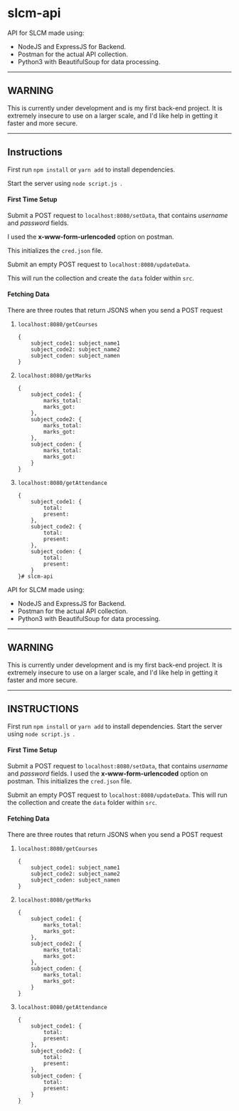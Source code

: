 # slcm-api

API for SLCM made using:
* NodeJS and ExpressJS for Backend.
* Postman for the actual API collection.
* Python3 with BeautifulSoup for data processing.

---

## WARNING

This is currently under development and is my first back-end project.
It is extremely insecure to use on a larger scale, and I'd like help in getting it faster and more secure.

---

## Instructions

First run ```npm install``` or ```yarn add``` to install dependencies.

Start the server using ```node script.js ```.

#### First Time Setup

Submit a POST request to ```localhost:8080/setData```, that contains _username_ and _password_ fields.

I used the __x-www-form-urlencoded__ option on postman.

This initializes the ```cred.json``` file.

Submit an empty POST request to ```localhost:8080/updateData```.

This will run the collection and create the ```data``` folder within ```src```.

#### Fetching Data

There are three routes that return JSONS when you send a POST request
1. ```localhost:8080/getCourses```
	
	```
	{
		subject_code1: subject_name1
		subject_code2: subject_name2
		subject_coden: subject_namen
	}
	```

2. ```localhost:8080/getMarks```

	```
	{
		subject_code1: {
			marks_total:
			marks_got:
		},
		subject_code2: {
			marks_total:
			marks_got:
		},
		subject_coden: {
			marks_total:
			marks_got:
		}
	}
	```

3. ```localhost:8080/getAttendance```

	```
	{
		subject_code1: {
			total:
			present:
		},
		subject_code2: {
			total:
			present:
		},
		subject_coden: {
			total:
			present:
		}
	}# slcm-api

API for SLCM made using:
* NodeJS and ExpressJS for Backend.
* Postman for the actual API collection.
* Python3 with BeautifulSoup for data processing.

---

## WARNING

This is currently under development and is my first back-end project.
It is extremely insecure to use on a larger scale, and I'd like help in getting it faster and more secure.

---

## INSTRUCTIONS

First run ```npm install``` or ```yarn add``` to install dependencies.
Start the server using ```node script.js ```.

#### First Time Setup

Submit a POST request to ```localhost:8080/setData```, that contains _username_ and _password_ fields.
I used the __x-www-form-urlencoded__ option on postman.
This initializes the ```cred.json``` file.

Submit an empty POST request to ```localhost:8080/updateData```.
This will run the collection and create the ```data``` folder within ```src```.

#### Fetching Data

There are three routes that return JSONS when you send a POST request
1. ```localhost:8080/getCourses```
	
	```
	{
		subject_code1: subject_name1
		subject_code2: subject_name2
		subject_coden: subject_namen
	}
	```

2. ```localhost:8080/getMarks```

	```
	{
		subject_code1: {
			marks_total:
			marks_got:
		},
		subject_code2: {
			marks_total:
			marks_got:
		},
		subject_coden: {
			marks_total:
			marks_got:
		}
	}
	```

3. ```localhost:8080/getAttendance```

	```
	{
		subject_code1: {
			total:
			present:
		},
		subject_code2: {
			total:
			present:
		},
		subject_coden: {
			total:
			present:
		}
	}